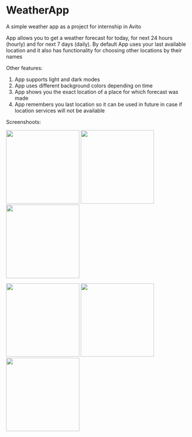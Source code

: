 # WeatherApp

A simple weather app as a project for internship in Avito

App allows you to get a weather forecast for today, for next 24 hours (hourly) and for next 7 days (daily). By default App uses your last available location and it also has functionality for choosing other locations by their names

Other features:
1. App supports light and dark modes
2. App uses different background colors depending on time
2. App shows you the exact location of a place for which forecast was made
3. App remembers you last location so it can be used in future in case if location services will not be available

Screenshoots:

<img src="https://user-images.githubusercontent.com/61622486/131520675-99fdd06f-a4eb-474f-bd65-1fa1fc0e73ed.png" width="200"> <img src="https://user-images.githubusercontent.com/61622486/131520885-da8ad975-50d0-441b-a865-853ec9c70547.png" width="200"> <img src="https://user-images.githubusercontent.com/61622486/131520873-9792ceec-52fa-40a8-abec-82880d32e193.png" width="200">

<img src="https://user-images.githubusercontent.com/61622486/131520878-7781bd20-dca4-417c-90ff-51fb74ddd28c.png" width="200"> <img src="https://user-images.githubusercontent.com/61622486/131520883-15ebf5b1-87ca-4dd3-88b7-d6abce8d0363.png" width="200"> <img src="https://user-images.githubusercontent.com/61622486/131520881-55185543-b85a-4a68-9a3c-72fca8f12484.png" width="200">
